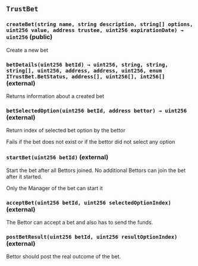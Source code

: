 ## `TrustBet`






### `createBet(string name, string description, string[] options, uint256 value, address trustee, uint256 expirationDate) → uint256` (public)

Create a new bet




### `betDetails(uint256 betId) → uint256, string, string, string[], uint256, address, address, uint256, enum ITrustBet.BetStatus, address[], uint256[], int256[]` (external)

Returns information about a created bet




### `betSelectedOption(uint256 betId, address bettor) → uint256` (external)

Return index of selected bet option by the bettor


Fails if the bet does not exist or if the bettor did not select any option


### `startBet(uint256 betId)` (external)

Start the bet after all Bettors joined. No additional Bettors can join the bet after it started.


Only the Manager of the bet can start it


### `acceptBet(uint256 betId, uint256 selectedOptionIndex)` (external)

The Bettor can accept a bet and also has to send the funds.




### `postBetResult(uint256 betId, uint256 resultOptionIndex)` (external)

Bettor should post the real outcome of the bet.





